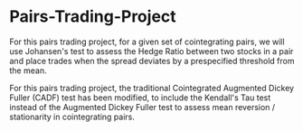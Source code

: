 # Pairs-Trading-Project
For this pairs trading project, for a given set of cointegrating pairs, we will use Johansen's test to assess the Hedge Ratio between two stocks in a pair and place trades when the spread deviates by a prespecified threshold from the mean.


For this pairs trading project, the traditional Cointegrated Augmented Dickey Fuller (CADF) test has been modified, to include the Kendall's Tau test instead of the Augmented Dickey Fuller test to assess mean reversion / stationarity in cointegrating pairs.
